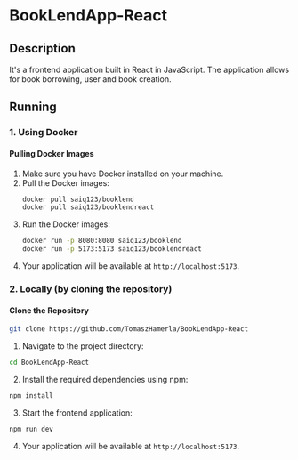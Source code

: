 # BookLendApp-React
## Description
It's a frontend application built in React in JavaScript. The application allows for book borrowing, user and book creation.

## Running

### 1. Using Docker
#### Pulling Docker Images
1. Make sure you have Docker installed on your machine.
2. Pull the Docker images:
    ```bash
    docker pull saiq123/booklend
    docker pull saiq123/booklendreact
    ```
3. Run the Docker images:
    ```bash
    docker run -p 8080:8080 saiq123/booklend
    docker run -p 5173:5173 saiq123/booklendreact
    ```
4. Your application will be available at `http://localhost:5173`.

### 2. Locally (by cloning the repository)
#### Clone the Repository
```bash
git clone https://github.com/TomaszHamerla/BookLendApp-React
```
1. Navigate to the project directory:
```bash
cd BookLendApp-React
```
2. Install the required dependencies using npm:
 ```bash
npm install
```
3. Start the frontend application:
 ```bash
 npm run dev
 ```
4. Your application will be available at `http://localhost:5173`.




